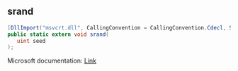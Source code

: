 ## srand

```csharp
[DllImport("msvcrt.dll", CallingConvention = CallingConvention.Cdecl, SetLastError = true)]
public static extern void srand(
   uint seed
);
```

Microsoft documentation: [Link](https://docs.microsoft.com/en-us/cpp/c-runtime-library/reference/srand)
